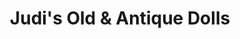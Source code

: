 ---
title: "Judi's Old & Antique Dolls"
url: /albuquerque/judis-old-und-antique-dolls/
shop: Modellbau
---